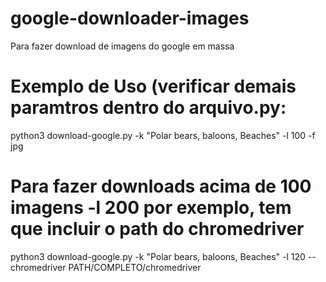 # google-downloader-images
Para fazer download de imagens do google em massa

# Exemplo de Uso (verificar demais paramtros dentro do arquivo.py:

python3 download-google.py -k "Polar bears, baloons, Beaches" -l 100 -f jpg

# Para fazer downloads acima de 100 imagens -l 200 por exemplo, tem que incluir o path do chromedriver

python3 download-google.py -k "Polar bears, baloons, Beaches" -l 120 --chromedriver PATH/COMPLETO/chromedriver


